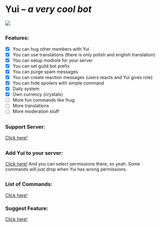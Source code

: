 # Yui – *a very cool bot*
![](https://www.bit.ly/yuiImage)
##
### Features:
- [x] You can hug other members with Yui
- [x] You can use translations (there is only polish and english translation)
- [x] You can setup modrole for your server
- [x] You can set guild bot prefix
- [x] You can purge spam messages
- [x] You can create reaction messages (users reacts and Yui gives role)
- [x] You can hide spoilers with simple command
- [x] Daily system
- [x] Own currency (crystals)
- [ ] More fun commands like !hug
- [ ] More translations
- [ ] More moderation stuff
##
### Support Server:
[Click here!](https://discord.gg/2PBGEhx)
##
### Add Yui to your server:
[Click here!](https://discordapp.com/oauth2/authorize?client_id=479757582005829634&scope=bot&permissions=2146958847) And you can select permissions there, so yeah.
Some commands will just drop when Yui has wrong permissions.
##
### List of Commands:
[Click here!](https://github.com/HkgStudio/Yui/wiki/Commands)
### Suggest Feature:
[Click here!](https://github.com/HkgStudio/Yui/blob/master/FEATURES.MD)
##
